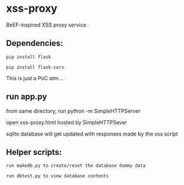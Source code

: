 # xss-proxy
BeEF-inspired XSS proxy service

## Dependencies:
```
pip install flask

pip install flask-cors
```


This is just a PoC atm...

## run app.py
from same directory, run python -m SimpleHTTPServer

open xss-proxy.html hosted by SimpleHTTPSever

sqlite database will get updated with responses made by the xss script


## Helper scripts:
```
run makedb.py to create/reset the database dummy data

run dbtest.py to view database contents
```
